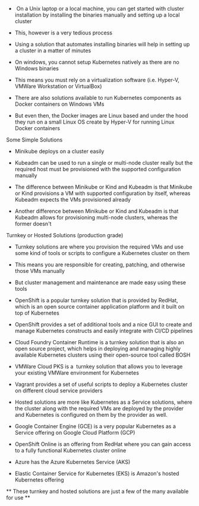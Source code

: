 -  On a Unix laptop or a local machine, you can get started with cluster installation by installing the binaries manually and setting up a local cluster

- This, however is a very tedious process

- Using a solution that automates installing binaries will help in setting up a cluster in a matter of minutes

- On windows, you cannot setup Kubernetes natively as there are no Windows binaries

- This means you must rely on a virtualization software (i.e. Hyper-V, VMWare Workstation or VirtualBox)

- There are also solutions available to run Kubernetes components as Docker containers on Windows VMs

- But even then, the Docker images are Linux based and under the hood they run on a small Linux OS create by Hyper-V for running Linux Docker containers

Some Simple Solutions

- Minikube deploys on a cluster easily

- Kubeadm can be used to run a single or multi-node cluster really but the required host must be provisioned with the supported configuration manually

- The difference between Minikube or Kind and Kubeadm is that Minikube or Kind provisions a VM with supported configuration by itself, whereas Kubeadm expects the VMs provisioned already

- Another difference between Minikube or Kind and Kubeadm is that Kubeadm allows for provisioning multi-node clusters, whereas the former doesn't

Turnkey or Hosted Solutions (production grade)

- Turnkey solutions are where you provision the required VMs and use some kind of tools or scripts to configure a Kubernetes cluster on them

- This means you are responsible for creating, patching, and otherwise those VMs manually
- But cluster management and maintenance are made easy using these tools

- OpenShift is a popular turnkey solution that is provided by RedHat, which is an open source container application platform and it built on top of Kubernetes

- OpenShift provides a set of additional tools and a nice GUI to create and manage Kubernetes constructs and easily integrate with CI/CD pipelines

- Cloud Foundry Container Runtime is a turnkey solution that is also an open source project, which helps in deploying and managing highly available Kubernetes clusters using their open-source tool called BOSH

- VMWare Cloud PKS is a  turnkey solution that allows you to leverage your existing VMWare environment for Kubernetes

- Vagrant provides a set of useful scripts to deploy a Kubernetes cluster on different cloud service providers

- Hosted solutions are more like Kubernetes as a Service solutions, where the cluster along with the required VMs are deployed by the provider and Kubernetes is configured on them by the provider as well.

- Google Container Engine (GCE) is a very popular Kubernetes as a Service offering on Google Cloud Platform (GCP)

- OpenShift Online is an offering from RedHat where you can gain access to a fully functional Kubernetes cluster online

- Azure has the Azure Kubernetes Service (AKS)

- Elastic Container Service for Kubernetes (EKS) is Amazon's hosted Kubernetes offering

** These turnkey and hosted solutions are just a few of the many available for use **